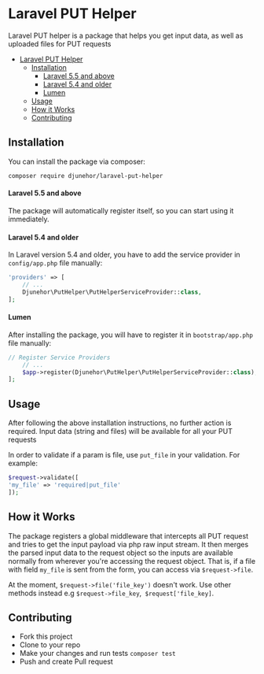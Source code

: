 # Laravel PUT Helper
Laravel PUT helper is a package that helps you get input data, as well as uploaded files for PUT requests

- [Laravel PUT Helper](#laravel-sms)
    - [Installation](#installation)
        - [Laravel 5.5 and above](#laravel-55-and-above)
        - [Laravel 5.4 and older](#laravel-54-and-older)
        - [Lumen](#lumen)
    - [Usage](#usage)
    - [How it Works](#how-it-works)
    - [Contributing](#contributing)

## Installation
You can install the package via composer:

```shell
composer require djunehor/laravel-put-helper
```

#### Laravel 5.5 and above

The package will automatically register itself, so you can start using it immediately.

#### Laravel 5.4 and older

In Laravel version 5.4 and older, you have to add the service provider in `config/app.php` file manually:

```php
'providers' => [
    // ...
    Djunehor\PutHelper\PutHelperServiceProvider::class,
];
```
#### Lumen

After installing the package, you will have to register it in `bootstrap/app.php` file manually:
```php
// Register Service Providers
    // ...
    $app->register(Djunehor\PutHelper\PutHelperServiceProvider::class);
];
```

## Usage
After following the above installation instructions, no further action is required. Input data (string and files) will be available for all your PUT requests

In order to validate if a param is file, use `put_file` in your validation. For example:
```php
$request->validate([
'my_file' => 'required|put_file'
]);
```

## How it Works
The package registers a global middleware that intercepts all PUT request and tries to get the input payload via php raw input stream. It then merges the parsed input data to the request object so the inputs are available normally from wherever you're accessing the request object.
That is, if a file with field `my_file` is sent from the form, you can access via `$request->file`.

At the moment, `$request->file('file_key')` doesn't work. Use other methods instead e.g `$request->file_key`,` $request['file_key]`.
 
## Contributing
- Fork this project
- Clone to your repo
- Make your changes and run tests `composer test`
- Push and create Pull request
